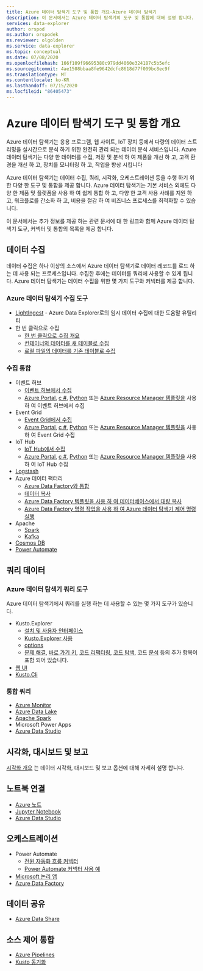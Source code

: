 ```yaml
---
title: Azure 데이터 탐색기 도구 및 통합 개요-Azure 데이터 탐색기
description: 이 문서에서는 Azure 데이터 탐색기의 도구 및 통합에 대해 설명 합니다.
services: data-explorer
author: orspod
ms.author: orspodek
ms.reviewer: olgolden
ms.service: data-explorer
ms.topic: conceptual
ms.date: 07/08/2020
ms.openlocfilehash: 166f109f96695380c979dd4060e324187c5b5efc
ms.sourcegitcommit: 4ae1508bbaa8fe9642dcfc8618d77f009bc8ec9f
ms.translationtype: MT
ms.contentlocale: ko-KR
ms.lasthandoff: 07/15/2020
ms.locfileid: "86405473"
---
```

# <a name="azure-data-explorer-tools-and-integrations-overview"></a>Azure 데이터 탐색기 도구 및 통합 개요

Azure 데이터 탐색기는 응용 프로그램, 웹 사이트, IoT 장치 등에서 다량의 데이터 스트리밍을 실시간으로 분석 하기 위한 완전히 관리 되는 데이터 분석 서비스입니다. Azure 데이터 탐색기는 다양 한 데이터를 수집, 저장 및 분석 하 여 제품을 개선 하 고, 고객 환경을 개선 하 고, 장치를 모니터링 하 고, 작업을 향상 시킵니다 

Azure 데이터 탐색기는 데이터 수집, 쿼리, 시각화, 오케스트레이션 등을 수행 하기 위한 다양 한 도구 및 통합을 제공 합니다. Azure 데이터 탐색기는 기본 서비스 외에도 다양 한 제품 및 플랫폼을 사용 하 여 쉽게 통합 하 고, 다양 한 고객 사용 사례를 지원 하 고, 워크플로를 간소화 하 고, 비용을 절감 하 여 비즈니스 프로세스를 최적화할 수 있습니다. 

이 문서에서는 추가 정보를 제공 하는 관련 문서에 대 한 링크와 함께 Azure 데이터 탐색기 도구, 커넥터 및 통합의 목록을 제공 합니다.

## <a name="ingest-data"></a>데이터 수집 

데이터 수집은 하나 이상의 소스에서 Azure 데이터 탐색기로 데이터 레코드를 로드 하는 데 사용 되는 프로세스입니다. 수집한 후에는 데이터를 쿼리에 사용할 수 있게 됩니다. Azure 데이터 탐색기는 데이터 수집을 위한 몇 가지 도구와 커넥터를 제공 합니다. 

### <a name="azure-data-explorer-ingestion-tools"></a>Azure 데이터 탐색기 수집 도구

* [LightIngest](lightingest.md) - Azure Data Explorer로의 임시 데이터 수집에 대한 도움말 유틸리티
* 한 번 클릭으로 수집
    * [한 번 클릭으로 수집 개요](ingest-data-one-click.md) 
    * [컨테이너의 데이터를 새 테이블로 수집](one-click-ingestion-new-table.md)
    * [로컬 파일의 데이터를 기존 테이블로 수집](one-click-ingestion-existing-table.md)

### <a name="ingestion-integrations"></a>수집 통합

* 이벤트 허브
    * [이벤트 허브에서 수집](kusto/management/data-ingestion/eventhub.md)
    * [Azure Portal](ingest-data-event-hub.md), [c #](data-connection-event-hub-csharp.md), [Python](data-connection-event-hub-python.md) 또는 [Azure Resource Manager 템플릿을](data-connection-event-hub-resource-manager.md) 사용 하 여 이벤트 허브에서 수집
* Event Grid
    * [Event Grid에서 수집](kusto/management/data-ingestion/eventgrid.md)
    * [Azure Portal](ingest-data-event-grid.md), [c #](data-connection-event-grid-csharp.md), [Python](data-connection-event-grid-python.md) 또는 [Azure Resource Manager 템플릿을](data-connection-event-grid-resource-manager.md) 사용 하 여 Event Grid 수집
* IoT Hub
    * [IoT Hub에서 수집](kusto/management/data-ingestion/iothub.md)
    * [Azure Portal](ingest-data-iot-hub.md), [c #](data-connection-iot-hub-csharp.md), [Python](data-connection-iot-hub-python.md) 또는 [Azure Resource Manager 템플릿을](data-connection-iot-hub-resource-manager.md) 사용 하 여 IoT Hub 수집
* [Logstash](ingest-data-logstash.md)
* Azure 데이터 팩터리
    * [Azure Data Factory와 통합](data-factory-integration.md)
    * [데이터 복사](data-factory-load-data.md)
    * [Azure Data Factory 템플릿을 사용 하 여 데이터베이스에서 대량 복사](data-factory-template.md)
    * [Azure Data Factory 명령 작업을 사용 하 여 Azure 데이터 탐색기 제어 명령 실행](data-factory-command-activity.md)
* Apache 
    * [Spark](spark-connector.md)
    * [Kafka](ingest-data-kafka.md)
* [Cosmos DB](https://github.com/Azure/azure-kusto-labs/tree/master/cosmosdb-adx-integration)
* [Power Automate](flow.md)

## <a name="query-data"></a>쿼리 데이터

### <a name="azure-data-explorer-query-tools"></a>Azure 데이터 탐색기 쿼리 도구

Azure 데이터 탐색기에서 쿼리를 실행 하는 데 사용할 수 있는 몇 가지 도구가 있습니다.

* Kusto.Explorer
    * [설치 및 사용자 인터페이스](kusto/tools/kusto-explorer.md)
    * [Kusto.Explorer 사용](kusto/tools/kusto-explorer-using.md)
    * [options](kusto/tools/kusto-explorer-options.md)
    * [문제 해결](kusto/tools/kusto-explorer-troubleshooting.md), [바로 가기 키](kusto/tools/kusto-explorer-shortcuts.md), [코드 리팩터링](kusto/tools/kusto-explorer-refactor.md), [코드 탐색](kusto/tools/kusto-explorer-codenav.md), 코드 [분석](kusto/tools/kusto-explorer-code-analyzer.md) 등의 추가 항목이 포함 되어 있습니다.
* [웹 UI](web-query-data.md)
* [Kusto.Cli](kusto/tools/kusto-cli.md)

### <a name="query-integrations"></a>통합 쿼리

* [Azure Monitor](query-monitor-data.md)
* [Azure Data Lake](data-lake-query-data.md)
* [Apache Spark](spark-connector.md)
* Microsoft Power Apps
* [Azure Data Studio](https://docs.microsoft.com/sql/azure-data-studio/notebooks-kqlmagic)

## <a name="visualizations-dashboards-and-reporting"></a>시각화, 대시보드 및 보고

[시각화 개요](viz-overview.md) 는 데이터 시각화, 대시보드 및 보고 옵션에 대해 자세히 설명 합니다. 

## <a name="notebook-connectivity"></a>노트북 연결

* [Azure 노트](azure-notebooks.md)
* [Jupyter Notebook](kqlmagic.md)
* [Azure Data Studio](https://docs.microsoft.com/sql/azure-data-studio/notebooks-kqlmagic)

## <a name="orchestration"></a>오케스트레이션

* Power Automate
    * [전원 자동화 흐름 커넥터](flow.md)
    * [Power Automate 커넥터 사용 예](flow-usage.md)
* [Microsoft 논리 앱](kusto/tools/logicapps.md) 
* [Azure Data Factory](data-factory-integration.md)

## <a name="share-data"></a>데이터 공유

* [Azure Data Share](data-share.md)

## <a name="source-control-integration"></a>소스 제어 통합

* [Azure Pipelines](devops.md) 
* [Kusto 동기화](kusto/tools/synckusto.md) 

<!--Open Source Tools-->
